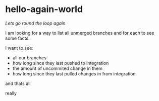 # hello-again-world
*Lets go round the loop again*

I am looking for a way to list all unmerged branches and for each to see some facts.

I want to see:

 * all our branches
 * how long since they last pushed to integration
 * the amount of uncommited change in them
 * how long since they last pulled changes in from integration

and thats all

really

